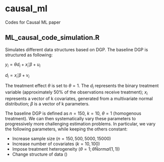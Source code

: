 # causal_ml
Codes for Causal ML paper 

## ML_causal_code_simulation.R 

Simulates different data structures based on DGP. The baseline DGP is structured as following:

$`y_i=\theta d_i+x_i' \beta + u_i`$

$`d_i=x_i' \beta + v_i`$

The treatment effect $`\theta`$ is set to $`\theta=1`$. The $`d_i`$ represents the binary treatment variable (approximately 50% of the observations receive treatment); $`x_i`$ represents a vector of k covariates, generated from a multivariate normal distribution; $`\beta`$ is a vector of k parameters. 

The baseline DGP is defined as $`n=150`$, $`k=10`$, $`\theta=1`$ (homogenous treatment). We can then systematically vary these parameters to progressively more challenging estimation problems. In particular, we vary the following parameters, while keeping the others constant: 
* Increase sample size $`(n=150, 500, 5000, 15000)`$
* Increase number of covariates $`(k=10, 100)`$
* Impose treatment heterogeneity $`(\theta=1; \theta \tilde Normal(1,1))`$
* Change structure of data $`()`$


